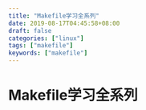 ```yaml
---
title: "Makefile学习全系列"
date: 2019-08-17T04:45:58+08:00
draft: false
categories: ["linux"]
tags: ["makefile"]
keywords: ["makefile"]
---
```


# Makefile学习全系列
